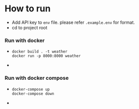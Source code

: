 # How to run
- Add API key to `env` file. please refer `.example.env` for format.
- cd to project root

### Run with docker
- ```commandline
  docker build . -t weather
  docker run -p 8000:8000 weather 
  ```
  
- 
### Run with docker compose
- ```commandline
  docker-compose up
  docker-compose down
  ```
  
- 